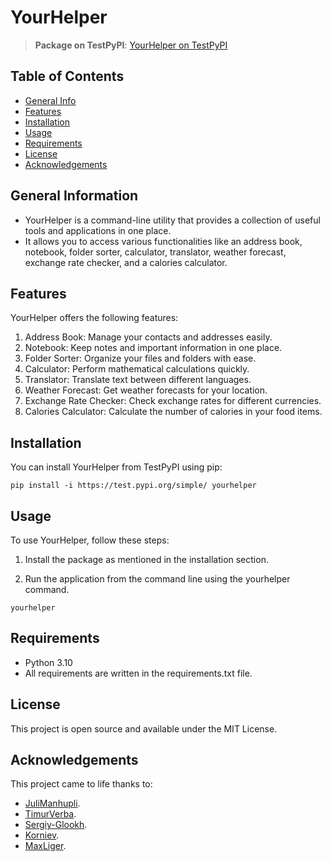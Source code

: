 # YourHelper
> **Package on TestPyPI**: [YourHelper on TestPyPI](https://test.pypi.org/project/yourhelper/)

## Table of Contents
* [General Info](#general-information)
* [Features](#features)
* [Installation](#installation)
* [Usage](#usage)
* [Requirements](#requirements)
* [License](#license)
* [Acknowledgements](#acknowledgements)


## General Information
- YourHelper is a command-line utility that provides a collection of useful tools and applications in one place. 
- It allows you to access various functionalities like an address book, notebook, folder sorter, calculator, translator, weather forecast, exchange rate checker, and a calories calculator.

## Features
YourHelper offers the following features:

1. Address Book: Manage your contacts and addresses easily.
2. Notebook: Keep notes and important information in one place.
3. Folder Sorter: Organize your files and folders with ease.
4. Calculator: Perform mathematical calculations quickly.
5. Translator: Translate text between different languages.
6. Weather Forecast: Get weather forecasts for your location.
7. Exchange Rate Checker: Check exchange rates for different currencies.
8. Calories Calculator: Calculate the number of calories in your food items.

## Installation

You can install YourHelper from TestPyPI using pip:
```
pip install -i https://test.pypi.org/simple/ yourhelper
```

## Usage

To use YourHelper, follow these steps:

1. Install the package as mentioned in the installation section.

2. Run the application from the command line using the yourhelper command.

```
yourhelper
```
## Requirements

- Python 3.10
- All requirements are written in the requirements.txt file.

## License

This project is open source and available under the MIT License.

## Acknowledgements
This project came to life thanks to:
- [JuliManhupli](https://github.com/JuliManhupli).
- [TimurVerba](https://github.com/TimurVerba).
- [Sergiy-Glookh](https://github.com/Sergiy-Glookh).
- [Korniev](https://github.com/Korniev).
- [MaxLiger](https://github.com/MaxLiger).